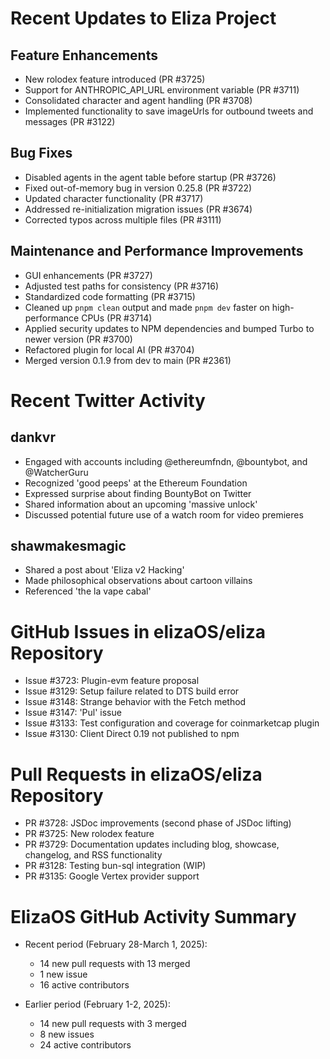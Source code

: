 # Recent Updates to Eliza Project

## Feature Enhancements
- New rolodex feature introduced (PR #3725)
- Support for ANTHROPIC_API_URL environment variable (PR #3711)
- Consolidated character and agent handling (PR #3708)
- Implemented functionality to save imageUrls for outbound tweets and messages (PR #3122)

## Bug Fixes
- Disabled agents in the agent table before startup (PR #3726)
- Fixed out-of-memory bug in version 0.25.8 (PR #3722)
- Updated character functionality (PR #3717)
- Addressed re-initialization migration issues (PR #3674)
- Corrected typos across multiple files (PR #3111)

## Maintenance and Performance Improvements
- GUI enhancements (PR #3727)
- Adjusted test paths for consistency (PR #3716)
- Standardized code formatting (PR #3715)
- Cleaned up `pnpm clean` output and made `pnpm dev` faster on high-performance CPUs (PR #3714)
- Applied security updates to NPM dependencies and bumped Turbo to newer version (PR #3700)
- Refactored plugin for local AI (PR #3704)
- Merged version 0.1.9 from dev to main (PR #2361)

# Recent Twitter Activity

## dankvr
- Engaged with accounts including @ethereumfndn, @bountybot, and @WatcherGuru
- Recognized 'good peeps' at the Ethereum Foundation
- Expressed surprise about finding BountyBot on Twitter
- Shared information about an upcoming 'massive unlock'
- Discussed potential future use of a watch room for video premieres

## shawmakesmagic
- Shared a post about 'Eliza v2 Hacking'
- Made philosophical observations about cartoon villains
- Referenced 'the la vape cabal'

# GitHub Issues in elizaOS/eliza Repository

- Issue #3723: Plugin-evm feature proposal
- Issue #3129: Setup failure related to DTS build error
- Issue #3148: Strange behavior with the Fetch method
- Issue #3147: 'Pul' issue
- Issue #3133: Test configuration and coverage for coinmarketcap plugin
- Issue #3130: Client Direct 0.19 not published to npm

# Pull Requests in elizaOS/eliza Repository

- PR #3728: JSDoc improvements (second phase of JSDoc lifting)
- PR #3725: New rolodex feature
- PR #3729: Documentation updates including blog, showcase, changelog, and RSS functionality
- PR #3128: Testing bun-sql integration (WIP)
- PR #3135: Google Vertex provider support

# ElizaOS GitHub Activity Summary

- Recent period (February 28-March 1, 2025):
  - 14 new pull requests with 13 merged
  - 1 new issue
  - 16 active contributors

- Earlier period (February 1-2, 2025):
  - 14 new pull requests with 3 merged
  - 8 new issues
  - 24 active contributors